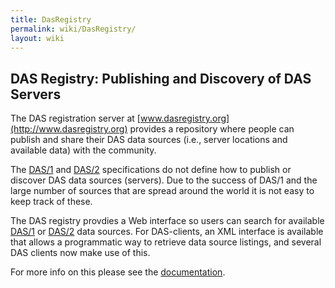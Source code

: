 ```yaml
---
title: DasRegistry
permalink: wiki/DasRegistry/
layout: wiki
---
```


DAS Registry: Publishing and Discovery of DAS Servers
-----------------------------------------------------

The DAS registration server at
[www.dasregistry.org](http://www.dasregistry.org) provides a repository
where people can publish and share their DAS data sources (i.e., server
locations and available data) with the community.

The [DAS/1](/wiki/DAS/1 "wikilink") and [DAS/2](DAS/2 "wikilink")
specifications do not define how to publish or discover DAS data sources
(servers). Due to the success of DAS/1 and the large number of sources
that are spread around the world it is not easy to keep track of these.

The DAS registry provdies a Web interface so users can search for
available [DAS/1](/wiki/DAS/1 "wikilink") or [DAS/2](DAS/2 "wikilink") data
sources. For DAS-clients, an XML interface is available that allows a
programmatic way to retrieve data source listings, and several DAS
clients now make use of this.

For more info on this please see the
[documentation](http://www.dasregistry.org/help_scripting.jsp).
